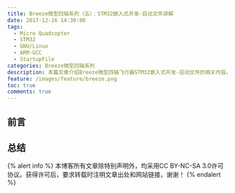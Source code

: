 ```yaml
---
title: Breeze微型四轴系列（五）：STM32嵌入式开发-启动文件讲解
date: 2017-12-16 14:30:00
tags:
  - Micro Quadcopter
  - STM32
  - GNU/Linux
  - ARM-GCC
  - StartupFile
categories: Breeze微型四轴系列
description: 本篇文章介绍Breeze微型四轴飞行器STM32嵌入式开发-启动文件的相关内容。
feature: /images/feature/breeze.png
toc: true
comments: true
---
```


## 前言

<!--more-->

## 总结

{% alert info %}
本博客所有文章除特别声明外，均采用CC BY-NC-SA 3.0许可协议。获得许可后，要求转载时注明文章出处和网站链接，谢谢！
{% endalert %}
